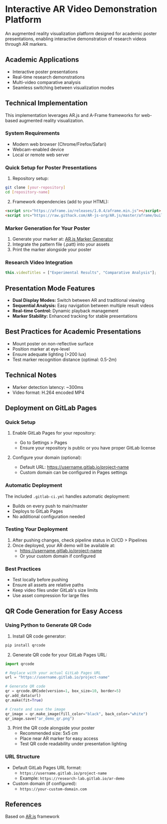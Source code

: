 # Interactive AR Video Demonstration Platform

An augmented reality visualization platform designed for academic poster presentations, enabling interactive demonstration of research videos through AR markers.

## Academic Applications
- Interactive poster presentations
- Real-time research demonstrations
- Multi-video comparative analysis
- Seamless switching between visualization modes

## Technical Implementation
This implementation leverages AR.js and A-Frame frameworks for web-based augmented reality visualization.

### System Requirements
- Modern web browser (Chrome/Firefox/Safari)
- Webcam-enabled device
- Local or remote web server

### Quick Setup for Poster Presentations

1. Repository setup:
```bash
git clone [your-repository]
cd [repository-name]
```

2. Framework dependencies (add to your HTML):
```html
<script src="https://aframe.io/releases/1.0.4/aframe.min.js"></script>
<script src="https://raw.githack.com/AR-js-org/AR.js/master/aframe/build/aframe-ar.js"></script>
```

### Marker Generation for Your Poster
1. Generate your marker at: [AR.js Marker Generator](https://jeromeetienne.github.io/AR.js/three.js/examples/marker-training/examples/generator.html)
2. Integrate the pattern file (.patt) into your assets
3. Print the marker alongside your poster

### Research Video Integration
```javascript
this.videoTitles = ["Experimental Results", "Comparative Analysis"];
```

## Presentation Mode Features
- **Dual Display Modes:** Switch between AR and traditional viewing
- **Sequential Analysis:** Easy navigation between multiple result videos
- **Real-time Control:** Dynamic playback management
- **Marker Stability:** Enhanced tracking for stable presentations

## Best Practices for Academic Presentations
- Mount poster on non-reflective surface
- Position marker at eye-level
- Ensure adequate lighting (>200 lux)
- Test marker recognition distance (optimal: 0.5-2m)

## Technical Notes
- Marker detection latency: ~300ms
- Video format: H.264 encoded MP4

## Deployment on GitLab Pages

### Quick Setup
1. Enable GitLab Pages for your repository:
   - Go to Settings > Pages
   - Ensure your repository is public or you have proper GitLab license

2. Configure your domain (optional):
   - Default URL: https://username.gitlab.io/project-name
   - Custom domain can be configured in Pages settings

### Automatic Deployment
The included `.gitlab-ci.yml` handles automatic deployment:
- Builds on every push to main/master
- Deploys to GitLab Pages
- No additional configuration needed

### Testing Your Deployment
1. After pushing changes, check pipeline status in CI/CD > Pipelines
2. Once deployed, your AR demo will be available at:
   - https://username.gitlab.io/project-name
   - Or your custom domain if configured

### Best Practices
- Test locally before pushing
- Ensure all assets are relative paths
- Keep video files under GitLab's size limits
- Use asset compression for large files

## QR Code Generation for Easy Access

### Using Python to Generate QR Code
1. Install QR code generator:
```bash
pip install qrcode
```

2. Generate QR code for your GitLab Pages URL:
```python
import qrcode

# Replace with your actual GitLab Pages URL
url = "https://username.gitlab.io/project-name"

# Generate QR code
qr = qrcode.QRCode(version=1, box_size=10, border=5)
qr.add_data(url)
qr.make(fit=True)

# Create and save the image
qr_image = qr.make_image(fill_color="black", back_color="white")
qr_image.save("ar_demo_qr.png")
```

3. Print the QR code alongside your poster
   - Recommended size: 5x5 cm
   - Place near AR marker for easy access
   - Test QR code readability under presentation lighting

### URL Structure
- Default GitLab Pages URL format: 
  - `https://username.gitlab.io/project-name`
  - Example: `https://research-lab.gitlab.io/ar-demo`
- Custom domain (if configured):
  - `https://your-custom-domain.com`

## References
Based on [AR.js](https://github.com/AR-js-org/AR.js) framework
